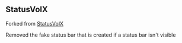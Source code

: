 ## StatusVolX

Forked from [StatusVolX](https://github.com/fidele007/StatusVolX)

Removed the fake status bar that is created if a status bar isn't visible 
